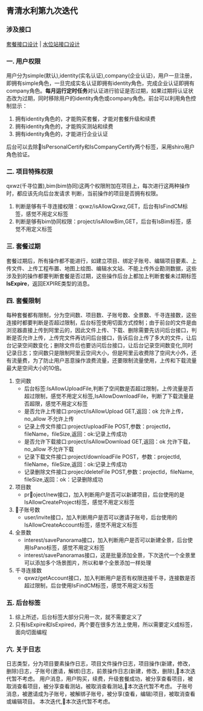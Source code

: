 ## 青清水利第九次迭代
### 涉及接口

[套餐接口设计](http://www.qingqingshuili.net:10001/soft/wiki/wikis/package) | 
[水位站接口设计](http://www.qingqingshuili.net:10001/soft/wiki/wikis/station)

### 一. 用户权限
用户分为simple(默认),identity(实名认证),company(企业认证)，用户一旦注册，即拥有simple角色，一旦完成实名认证即拥有identity角色，完成企业认证即拥有company角色。**每月运行定时任务**对认证进行验证是否过期，如果过期将认证状态改为过期，同时移除用户的identity角色或company角色。前台可以利用角色控制显示：
> 
1. 拥有identity角色的，才能购买套餐，才能对套餐升级和续费
2. 拥有identity角色的，才能购买测站和续费
3. 拥有identity角色的，才能进行企业认证

后台可以去除IsPersonalCertify和IsCompanyCertify两个标签，采用shiro用户角色验证。

### 二. 项目特殊权限
qxwz(千寻位置),bim(bim协同)这两个权限附加在项目上，每次进行这两种操作时，都应该先向后台发请求
判断，当前操作的项目是否拥有权限。
>
1. 判断是够有千寻连接权限：qxwz/isAllowQxwz,GET，后台有IsFindCM标签，感觉不用定义标签
2. 判断是够有bim协同权限：project/isAllowBim,GET，后台有IsBim标签，感觉不用定义标签

### 三. 套餐过期
套餐过期后，所有操作都不能进行，如建立项目、绑定子账号、编辑项目要素、上传文件、上传工程布置、地图上绘图、编辑水文站、不能上传外业勘测数据，这些涉及到的操作都要判断套餐是否过期，这些操作后台上都加上判断套餐未过期标签**IsExpire**，返回EXPIRE类型的消息。

### 四. 套餐限制
每种套餐都有限制，分为空间数、项目数、子账号数、全景数、千寻连接数，这些连接时都要判断是否超过限制，后台标签使用切面方式控制；由于前台的文件是由浏览器直接上传到阿里云的，因此文件上传、下载、删除需要先访问后台接口，判断是否允许上传，上传完文件再访问后台接口，告诉后台上传了多大的文件，让后台记录空间数变化；删除文件后也要访问后台接口，让后台记录空间数变化,同时记录日志；空间数只是限制阿里云空间大小，但是阿里云收费除了空间大小外，还有流量费，为了防止用户恶意操作浪费流量，还要限制流量使用，上传和下载流量最大是空间大小的10倍。
>
1. 空间数
    * 后台标签:IsAllowUploadFile,判断了空间数是否超过限制，上传流量是否超过限制，感觉不用定义标签,IsAllowDownloadFile，判断了下载流量是否超限，感觉不用定义标签
    * 是否允许上传接口:project/isAllowUpload GET,返回：ok 允许上传，no_allow 不允许上传
    * 记录上传文件接口:project/uploadFile POST,参数：projectId，fileName，fileSize,返回：ok:记录上传成功
    * 是否允许下载接口:project/isAllowDownload GET,返回：ok 允许下载，no_allow 不允许下载
    * 记录下载文件接口:project/downloadFile POST，参数：projectId, fileName，fileSize,返回：ok:记录上传成功
    * 记录删除文件接口:projec/deleteFile POST,参数：projectId，fileName, fileSize,返回：ok：记录删除成功
2. 项目数
    * project/new接口，加入判断用户是否可以新建项目，后台使用的是IsAllowCreateProject标签，感觉不用定义标签
3. 子账号数
    * user/invite接口，加入判断用户是否可以邀请子账号，后台使用的IsAllowCreateAccount标签，感觉不用定义标签
4. 全景数
    * interest/savePanorama接口，加入判断用户是否可以新建全景，后台使用IsPano标签，感觉不用定义标签
    * interest/savePanoramas接口，这是批量添加全景，下次迭代一个全景里可以添加多个场景图片，所以和单个全景添加一样处理
5. 千寻连接数
    * qxwz/getAccount接口，加入判断用户是否有权限连接千寻，连接数是否超过限制，后台使用IsFindCM标签，感觉不用定义标签

### 五. 后台标签
1. 综上所述，后台标签大部分只用一次，就不需要定义了
2. 只有IsExpire和IsExpired，两个要在很多方法上使用，所以需要定义成标签，面向切面编程
### 六. 关于日志
日志类型，分为项目要素操作日志，项目文件操作日志，项目操作(新建，修改，删除)日志，子账号(邀请，解绑)日志，前景操作日志(新建，修改，删除),本次迭代暂不考虑。
用户消息，用户购买，续费，升级套餐成功，被分享查看项目，被取消查看项目，被分享查看测站，被取消查看测站,本次迭代暂不考虑。
子账号消息，被邀请成为子账号，被解绑子账号，被分享(查看，编辑)项目，被取消查看或编辑项目。
本次迭代,本次迭代暂不考虑。





